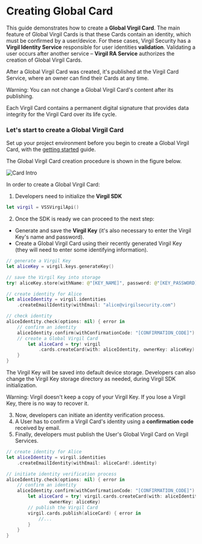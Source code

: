 # Creating Global Card

This guide demonstrates how to create a **Global Virgil Card**. The main feature of Global Virgil Cards is that these Cards contain an identity, which must be confirmed by a user/device. For these cases, Virgil Security has a **Virgil Identity Service** responsible for user identities **validation**. Validating a user occurs after another service – **Virgil RA Service**  authorizes the creation of Global Virgil Cards.

After a Global Virgil Card was created, it's published at the Virgil Card Service, where an owner can find their Cards at any time.

Warning: You can not change a Global Virgil Card's content after its publishing.

Each Virgil Card contains a permanent digital signature that provides data integrity for the Virgil Card over its life cycle.

### Let's start to create a Global Virgil Card

Set up your project environment before you begin to create a Global Virgil Card, with the [getting started](/docs/swift/guides/configuration/client.md) guide.

The Global Virgil Card creation procedure is shown in the figure below.

![Card Intro](https://github.com/VirgilSecurity/virgil-sdk-x*/blob/docs-review/docs/swift/img/Card_intro.png "Create Global Virgil Card")

In order to create a Global Virgil Card:

1. Developers need to initialize the **Virgil SDK**

```swift
let virgil = VSSVirgilApi()
```

2. Once the SDK is ready we can proceed to the next step:


- Generate and save the **Virgil Key** (it's also necessary to enter the Virgil Key's name and password).
- Create a Global Virgil Card using their recently generated Virgil Key (they will need to enter some identifying information).


```swift
// generate a Virgil Key
let aliceKey = virgil.keys.generateKey()

// save the Virgil Key into storage
try! aliceKey.store(withName: @"[KEY_NAME]", password: @"[KEY_PASSWORD]")

// create identity for Alice
let aliceIdentity = virgil.identities
	.createEmailIdentity(withEmail: "alice@virgilsecurity.com")

// check identity
aliceIdentity.check(options: nil) { error in
	// confirm an identity
	aliceIdentity.confirm(withConfirmationCode: "[CONFIRMATION_CODE]") { error in
	// create a Global Virgil Card
		let aliceCard = try! virgil
			.cards.createCard(with: aliceIdentity, ownerKey: aliceKey)
	}
}
```

The Virgil Key will be saved into default device storage. Developers can also change the Virgil Key storage directory as needed, during Virgil SDK initialization.

Warning: Virgil doesn't keep a copy of your Virgil Key. If you lose a Virgil Key, there is no way to recover it.

3. Now, developers can initiate an identity verification process.
4. A User has to confirm a Virgil Card's identity using a **confirmation code** received by email.
5. Finally, developers must publish the User's Global Virgil Card on Virgil Services.

```swift
// create identity for Alice
let aliceIdentity = virgil.identities
	.createEmailIdentity(withEmail: aliceCard!.identity)

// initiate identity verification process
aliceIdentity.check(options: nil) { error in
	// confirm an identity
	aliceIdentity.confirm(withConfirmationCode: "[CONFIRMATION_CODE]") { error in
		let aliceCard = try! virgil.cards.createCard(with: aliceIdentity,
				ownerKey: aliceKey)
		// publish the Virgil Card
		virgil.cards.publish(aliceCard) { error in
			//...
		}
	}
}
```
